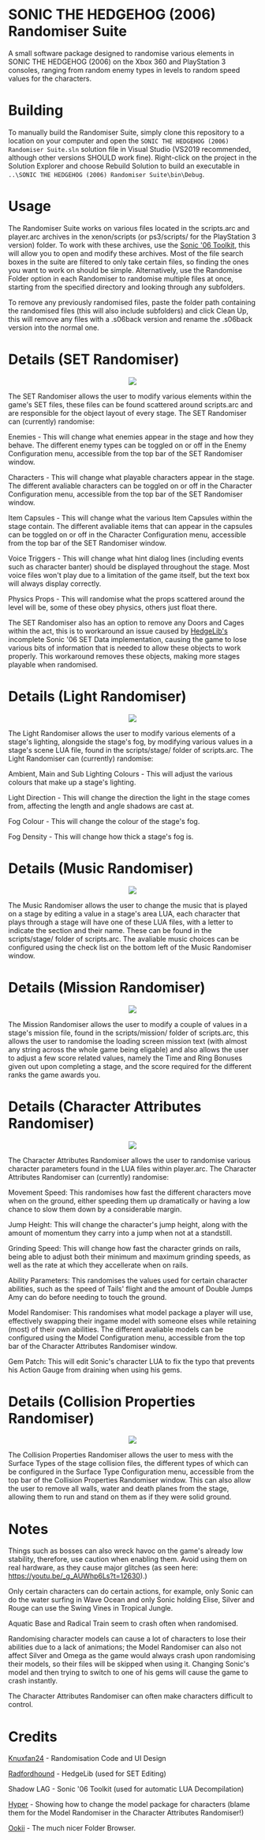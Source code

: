 # SONIC THE HEDGEHOG (2006) Randomiser Suite
A small software package designed to randomise various elements in SONIC THE HEDGEHOG (2006) on the Xbox 360 and PlayStation 3 consoles, ranging from random enemy types in levels to random speed values for the characters.

# Building
To manually build the Randomiser Suite, simply clone this repository to a location on your computer and open the `SONIC THE HEDGEHOG (2006) Randomiser Suite.sln` solution file in Visual Studio (VS2019 recommended, although other versions SHOULD work fine). Right-click on the project in the Solution Explorer and choose Rebuild Solution to build an executable in `..\SONIC THE HEDGEHOG (2006) Randomiser Suite\bin\Debug`.

# Usage
The Randomiser Suite works on various files located in the scripts.arc and player.arc archives in the xenon/scripts (or ps3/scripts/ for the PlayStation 3 version) folder. To work with these archives, use the [Sonic '06 Toolkit](https://github.com/HyperPolygon64/Sonic-06-Toolkit/releases), this will allow you to open and modify these archives. Most of the file search boxes in the suite are filtered to only take certain files, so finding the ones you want to work on should be simple. Alternatively, use the Randomise Folder option in each Randomiser to randomise multiple files at once, starting from the specified directory and looking through any subfolders.

To remove any previously randomised files, paste the folder path containing the randomised files (this will also include subfolders) and click Clean Up, this will remove any files with a .s06back version and rename the .s06back version into the normal one.

# Details (SET Randomiser)
<p align="center">
	<img src="https://github.com/Knuxfan24/SONIC-THE-HEDGEHOG-2006-Randomiser-Suite/blob/master/README%20Graphics/SET%20Randomiser.png" />
</p>
The SET Randomiser allows the user to modify various elements within the game's SET files, these files can be found scattered around scripts.arc and are responsible for the object layout of every stage. The SET Randomiser can (currently) randomise:

Enemies - This will change what enemies appear in the stage and how they behave. The different enemy types can be toggled on or off in the Enemy Configuration menu, accessible from the top bar of the SET Randomiser window.

Characters - This will change what playable characters appear in the stage. The different avaliable characters can be toggled on or off in the Character Configuration menu, accessible from the top bar of the SET Randomiser window.

Item Capsules - This will change what the various Item Capsules within the stage contain. The different avaliable items that can appear in the capsules can be toggled on or off in the Character Configuration menu, accessible from the top bar of the SET Randomiser window.

Voice Triggers - This will change what hint dialog lines (including events such as character banter) should be displayed throughout the stage. Most voice files won't play due to a limitation of the game itself, but the text box will always display correctly.

Physics Props - This will randomise what the props scattered around the level will be, some of these obey physics, others just float there.

The SET Randomiser also has an option to remove any Doors and Cages within the act, this is to workaround an issue caused by [HedgeLib's](https://github.com/Radfordhound/HedgeLib/) incomplete Sonic '06 SET Data implementation, causing the game to lose various bits of information that is needed to allow these objects to work properly. This workaround removes these objects, making more stages playable when randomised.

# Details (Light Randomiser)
<p align="center">
	<img src="https://github.com/Knuxfan24/SONIC-THE-HEDGEHOG-2006-Randomiser-Suite/blob/master/README%20Graphics/Light%20Randomiser.png" />
</p>
The Light Randomiser allows the user to modify various elements of a stage's lighting, alongside the stage's fog, by modifying various values in a stage's scene LUA file, found in the scripts/stage/ folder of scripts.arc. The Light Randomiser can (currently) randomise:

Ambient, Main and Sub Lighting Colours - This will adjust the various colours that make up a stage's lighting.

Light Direction - This will change the direction the light in the stage comes from, affecting the length and angle shadows are cast at.

Fog Colour - This will change the colour of the stage's fog.

Fog Density - This will change how thick a stage's fog is.

# Details (Music Randomiser)
<p align="center">
	<img src="https://github.com/Knuxfan24/SONIC-THE-HEDGEHOG-2006-Randomiser-Suite/blob/master/README%20Graphics/Music%20Randomiser.png" />
</p>
The Music Randomiser allows the user to change the music that is played on a stage by editing a value in a stage's area LUA, each character that plays through a stage will have one of these LUA files, with a letter to indicate the section and their name. These can be found in the scripts/stage/ folder of scripts.arc. The avaliable music choices can be configured using the check list on the bottom left of the Music Randomiser window.

# Details (Mission Randomiser)
<p align="center">
	<img src="https://github.com/Knuxfan24/SONIC-THE-HEDGEHOG-2006-Randomiser-Suite/blob/master/README%20Graphics/Mission%20Randomiser.png" />
</p>
The Mission Randomiser allows the user to modify a couple of values in a stage's mission file, found in the scripts/mission/ folder of scripts.arc, this allows the user to randomise the loading screen mission text (with almost any string across the whole game being eligable) and also allows the user to adjust a few score related values, namely the Time and Ring Bonuses given out upon completing a stage, and the score required for the different ranks the game awards you.

# Details (Character Attributes Randomiser)
<p align="center">
	<img src="https://github.com/Knuxfan24/SONIC-THE-HEDGEHOG-2006-Randomiser-Suite/blob/master/README%20Graphics/Character%20Attributes%20Randomiser.png" />
</p>
The Character Attributes Randomiser allows the user to randomise various character parameters found in the LUA files within player.arc. The Character Attributes Randomiser can (currently) randomise:

Movement Speed: This randomises how fast the different characters move when on the ground, either speeding them up dramatically or having a low chance to slow them down by a considerable margin.

Jump Height: This will change the character's jump height, along with the amount of momentum they carry into a jump when not at a standstill.

Grinding Speed: This will change how fast the character grinds on rails, being able to adjust both their minimum and maximum grinding speeds, as well as the rate at which they accellerate when on rails.

Ability Parameters: This randomises the values used for certain character abilities, such as the speed of Tails' flight and the amount of Double Jumps Amy can do before needing to touch the ground.

Model Randomiser: This randomises what model package a player will use, effectively swapping their ingame model with someone elses while retaining (most) of their own abilities. The different avaliable models can be configured using the Model Configuration menu, accessible from the top bar of the Character Attributes Randomiser window.

Gem Patch: This will edit Sonic's character LUA to fix the typo that prevents his Action Gauge from draining when using his gems.

# Details (Collision Properties Randomiser)
<p align="center">
	<img src="https://github.com/Knuxfan24/SONIC-THE-HEDGEHOG-2006-Randomiser-Suite/blob/master/README%20Graphics/Collision%20Properties%20Randomiser.png" />
</p>
The Collision Properties Randomiser allows the user to mess with the Surface Types of the stage collision files, the different types of which can be configured in the Surface Type Configuration menu, accessible from the top bar of the Collision Properties Randomiser window. This can also allow the user to remove all walls, water and death planes from the stage, allowing them to run and stand on them as if they were solid ground.

# Notes
Things such as bosses can also wreck havoc on the game's already low stability, therefore, use caution when enabling them. Avoid using them on real hardware, as they cause major glitches (as seen here: https://youtu.be/_g_AUWhp6Ls?t=12630).)

Only certain characters can do certain actions, for example, only Sonic can do the water surfing in Wave Ocean and only Sonic holding Elise, Silver and Rouge can use the Swing Vines in Tropical Jungle.

Aquatic Base and Radical Train seem to crash often when randomised.

Randomising character models can cause a lot of characters to lose their abilities due to a lack of animations; the Model Randomiser can also not affect Silver and Omega as the game would always crash upon randomising their models, so their files will be skipped when using it. Changing Sonic's model and then trying to switch to one of his gems will cause the game to crash instantly.

The Character Attributes Randomiser can often make characters difficult to control.

# Credits
[Knuxfan24](https://github.com/Knuxfan24) - Randomisation Code and UI Design

[Radfordhound](https://github.com/Radfordhound) - HedgeLib (used for SET Editing)

Shadow LAG - Sonic '06 Toolkit (used for automatic LUA Decompilation)

[Hyper](https://github.com/HyperPolygon64) - Showing how to change the model package for characters (blame them for the Model Randomiser in the Character Attributes Randomiser!)

[Ookii](http://www.ookii.org/software/dialogs/) - The much nicer Folder Browser.